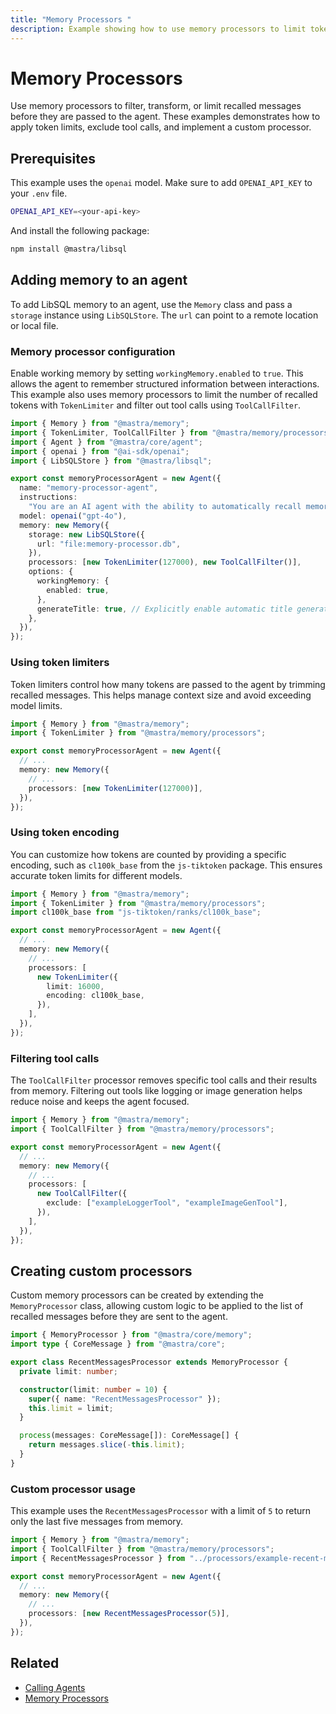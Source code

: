 ```yaml
---
title: "Memory Processors "
description: Example showing how to use memory processors to limit tokens, filter tool calls, and create custom filters.
---
```


# Memory Processors

Use memory processors to filter, transform, or limit recalled messages before they are passed to the agent. These examples demonstrates how to apply token limits, exclude tool calls, and implement a custom processor.

## Prerequisites

This example uses the `openai` model. Make sure to add `OPENAI_API_KEY` to your `.env` file.

```bash filename=".env" copy
OPENAI_API_KEY=<your-api-key>
```

And install the following package:

```bash copy
npm install @mastra/libsql
```

## Adding memory to an agent

To add LibSQL memory to an agent, use the `Memory` class and pass a `storage` instance using `LibSQLStore`. The `url` can point to a remote location or local file.

### Memory processor configuration

Enable working memory by setting `workingMemory.enabled` to `true`. This allows the agent to remember structured information between interactions. This example also uses memory processors to limit the number of recalled tokens with `TokenLimiter` and filter out tool calls using `ToolCallFilter`.

```typescript filename="src/mastra/agents/example-working-memory-agent.ts" showLineNumbers copy
import { Memory } from "@mastra/memory";
import { TokenLimiter, ToolCallFilter } from "@mastra/memory/processors";
import { Agent } from "@mastra/core/agent";
import { openai } from "@ai-sdk/openai";
import { LibSQLStore } from "@mastra/libsql";

export const memoryProcessorAgent = new Agent({
  name: "memory-processor-agent",
  instructions:
    "You are an AI agent with the ability to automatically recall memories from previous interactions.",
  model: openai("gpt-4o"),
  memory: new Memory({
    storage: new LibSQLStore({
      url: "file:memory-processor.db",
    }),
    processors: [new TokenLimiter(127000), new ToolCallFilter()],
    options: {
      workingMemory: {
        enabled: true,
      },
      generateTitle: true, // Explicitly enable automatic title generation
    },
  }),
});
```

### Using token limiters

Token limiters control how many tokens are passed to the agent by trimming recalled messages. This helps manage context size and avoid exceeding model limits.

```typescript showLineNumbers
import { Memory } from "@mastra/memory";
import { TokenLimiter } from "@mastra/memory/processors";

export const memoryProcessorAgent = new Agent({
  // ...
  memory: new Memory({
    // ...
    processors: [new TokenLimiter(127000)],
  }),
});
```

### Using token encoding

You can customize how tokens are counted by providing a specific encoding, such as `cl100k_base` from the `js-tiktoken` package. This ensures accurate token limits for different models.

```typescript showLineNumbers
import { Memory } from "@mastra/memory";
import { TokenLimiter } from "@mastra/memory/processors";
import cl100k_base from "js-tiktoken/ranks/cl100k_base";

export const memoryProcessorAgent = new Agent({
  // ...
  memory: new Memory({
    // ...
    processors: [
      new TokenLimiter({
        limit: 16000,
        encoding: cl100k_base,
      }),
    ],
  }),
});
```

### Filtering tool calls

The `ToolCallFilter` processor removes specific tool calls and their results from memory. Filtering out tools like logging or image generation helps reduce noise and keeps the agent focused.

```typescript showLineNumbers
import { Memory } from "@mastra/memory";
import { ToolCallFilter } from "@mastra/memory/processors";

export const memoryProcessorAgent = new Agent({
  // ...
  memory: new Memory({
    // ...
    processors: [
      new ToolCallFilter({
        exclude: ["exampleLoggerTool", "exampleImageGenTool"],
      }),
    ],
  }),
});
```

## Creating custom processors

Custom memory processors can be created by extending the `MemoryProcessor` class, allowing custom logic to be applied to the list of recalled messages before they are sent to the agent.

```typescript filename="src/mastra/processors/example-recent-messages-processor.ts" showLineNumbers copy
import { MemoryProcessor } from "@mastra/core/memory";
import type { CoreMessage } from "@mastra/core";

export class RecentMessagesProcessor extends MemoryProcessor {
  private limit: number;

  constructor(limit: number = 10) {
    super({ name: "RecentMessagesProcessor" });
    this.limit = limit;
  }

  process(messages: CoreMessage[]): CoreMessage[] {
    return messages.slice(-this.limit);
  }
}
```

### Custom processor usage

This example uses the `RecentMessagesProcessor` with a limit of `5` to return only the last five messages from memory.

```typescript showLineNumbers
import { Memory } from "@mastra/memory";
import { ToolCallFilter } from "@mastra/memory/processors";
import { RecentMessagesProcessor } from "../processors/example-recent-messages-processor";

export const memoryProcessorAgent = new Agent({
  // ...
  memory: new Memory({
    // ...
    processors: [new RecentMessagesProcessor(5)],
  }),
});
```

## Related

- [Calling Agents](../agents/calling-agents#from-the-command-line)
- [Memory Processors](/docs/memory/memory-processors)
